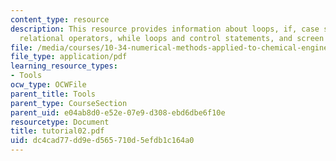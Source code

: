 ```yaml
---
content_type: resource
description: This resource provides information about loops, if, case structures and
  relational operators, while loops and control statements, and screen input/output.
file: /media/courses/10-34-numerical-methods-applied-to-chemical-engineering-fall-2005/dc4cad77dd9ed565710d5efdb1c164a0_tutorial02.pdf
file_type: application/pdf
learning_resource_types:
- Tools
ocw_type: OCWFile
parent_title: Tools
parent_type: CourseSection
parent_uid: e04ab8d0-e52e-07e9-d308-ebd6dbe6f10e
resourcetype: Document
title: tutorial02.pdf
uid: dc4cad77-dd9e-d565-710d-5efdb1c164a0
---
```

